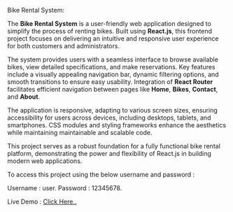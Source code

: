 Bike Rental System:
 
The **Bike Rental System** is a user-friendly web application designed to simplify the process of renting bikes. Built using **React.js**, this frontend project focuses on delivering an intuitive and responsive user experience for both customers and administrators.  

The system provides users with a seamless interface to browse available bikes, view detailed specifications, and make reservations. Key features include a visually appealing navigation bar, dynamic filtering options, and smooth transitions to ensure easy usability. Integration of **React Router** facilitates efficient navigation between pages like **Home**, **Bikes**, **Contact**, and **About**.  

The application is responsive, adapting to various screen sizes, ensuring accessibility for users across devices, including desktops, tablets, and smartphones. CSS modules and styling frameworks enhance the aesthetics while maintaining maintainable and scalable code.  

This project serves as a robust foundation for a fully functional bike rental platform, demonstrating the power and flexibility of React.js in building modern web applications.

To access this project using the below username and password :

Username : user.
Password : 12345678.

Live Demo : [Click Here..](https://bike-rental-system3.onrender.com)


